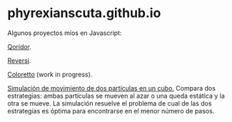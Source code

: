 # phyrexianscuta.github.io

Algunos proyectos míos en Javascript:

<a href="https://phyrexianscuta.github.io/Qoridor/index.html">Qoridor</a>.

<a href="https://phyrexianscuta.github.io/Reversi/index.html">Reversi</a>.

<a href="https://phyrexianscuta.github.io/Coloretto/Coloretto.html">Coloretto</a> (work in progress).

<a href="https://github.com/phyrexianscuta/random-walk-simulator.git"> Simulación de movimiento de dos partículas en un cubo.</a> Compara dos estrategias: ambas partículas se mueven al azar o una queda estática y la otra se mueve. La simulación resuelve el problema de cual de las dos estrategias es óptima para encontrarse en el menor número de pasos. 

